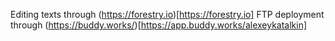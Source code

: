 Editing texts through (https://forestry.io)[https://forestry.io]
FTP deployment through (https://buddy.works/)[https://app.buddy.works/alexeykatalkin]

